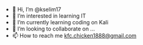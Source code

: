 - 👋 Hi, I’m @kselim17
- 👀 I’m interested in learning IT
- 🌱 I’m currently learning coding on Kali
- 💞️ I’m looking to collaborate on ...
- 📫 How to reach me kfc.chicken1888@gmail.com

<!---
kselim17/kselim17 is a ✨ special ✨ repository because its `README.md` (this file) appears on your GitHub profile.
You can click the Preview link to take a look at your changes.
--->
